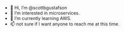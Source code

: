 - 👋 Hi, I’m @scottbgustafson
- 👀 I’m interested in microservices.
- 🌱 I’m currently learning AWS.
- 📫 not sure if I want anyone to reach me at this time.

<!---
scottbgustafson/scottbgustafson is a ✨ special ✨ repository because its `README.md` (this file) appears on your GitHub profile.
You can click the Preview link to take a look at your changes.
--->
